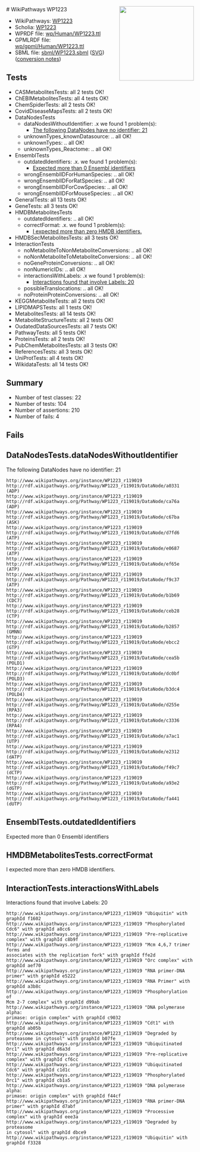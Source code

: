 <img style="float: right; width: 200px" src="../logo.png" />
# WikiPathways WP1223

* WikiPathways: [WP1223](https://identifiers.org/wikipathways:WP1223)
* Scholia: [WP1223](https://scholia.toolforge.org/wikipathways/WP1223)
* WPRDF file: [wp/Human/WP1223.ttl](../wp/Human/WP1223.ttl)
* GPMLRDF file: [wp/gpml/Human/WP1223.ttl](../wp/gpml/Human/WP1223.ttl)
* SBML file: [sbml/WP1223.sbml](../sbml/WP1223.sbml) ([SVG](../sbml/WP1223.svg)) ([conversion notes](../sbml/WP1223.txt))

## Tests
* CASMetabolitesTests: all 2 tests OK!
* ChEBIMetabolitesTests: all 4 tests OK!
* ChemSpiderTests: all 2 tests OK!
* CovidDiseaseMapsTests: all 2 tests OK!
* DataNodesTests
    * dataNodesWithoutIdentifier: .x we found 1 problem(s):
        * [The following DataNodes have no identifier: 21](#8792c4b0)
    * unknownTypes_knownDatasource: .. all OK!
    * unknownTypes: .. all OK!
    * unknownTypes_Reactome: .. all OK!
* EnsemblTests
    * outdatedIdentifiers: .x. we found 1 problem(s):
        * [Expected more than 0 Ensembl identifiers](#f44398b7)
    * wrongEnsemblIDForHumanSpecies: .. all OK!
    * wrongEnsemblIDForRatSpecies: .. all OK!
    * wrongEnsemblIDForCowSpecies: .. all OK!
    * wrongEnsemblIDForMouseSpecies: .. all OK!
* GeneralTests: all 13 tests OK!
* GeneTests: all 3 tests OK!
* HMDBMetabolitesTests
    * outdatedIdentifiers: .. all OK!
    * correctFormat: .x. we found 1 problem(s):
        * [I expected more than zero HMDB identifiers.](#ad154c1e)
* HMDBSecMetabolitesTests: all 3 tests OK!
* InteractionTests
    * noMetaboliteToNonMetaboliteConversions: .. all OK!
    * noNonMetaboliteToMetaboliteConversions: .. all OK!
    * noGeneProteinConversions: .. all OK!
    * nonNumericIDs: .. all OK!
    * interactionsWithLabels: .x we found 1 problem(s):
        * [Interactions found that involve Labels: 20](#fe97a8d7)
    * possibleTranslocations: .. all OK!
    * noProteinProteinConversions: .. all OK!
* KEGGMetaboliteTests: all 2 tests OK!
* LIPIDMAPSTests: all 1 tests OK!
* MetabolitesTests: all 14 tests OK!
* MetaboliteStructureTests: all 2 tests OK!
* OudatedDataSourcesTests: all 7 tests OK!
* PathwayTests: all 5 tests OK!
* ProteinsTests: all 2 tests OK!
* PubChemMetabolitesTests: all 3 tests OK!
* ReferencesTests: all 3 tests OK!
* UniProtTests: all 4 tests OK!
* WikidataTests: all 14 tests OK!


## Summary

* Number of test classes: 22
* Number of tests: 104
* Number of assertions: 210
* Number of fails: 4

## Fails

<a name="8792c4b0" />

## DataNodesTests.dataNodesWithoutIdentifier

The following DataNodes have no identifier: 21
```
http://www.wikipathways.org/instance/WP1223_r119019 http://rdf.wikipathways.org/Pathway/WP1223_r119019/DataNode/a0331 (ADP)
http://www.wikipathways.org/instance/WP1223_r119019 http://rdf.wikipathways.org/Pathway/WP1223_r119019/DataNode/ca76a (ADP)
http://www.wikipathways.org/instance/WP1223_r119019 http://rdf.wikipathways.org/Pathway/WP1223_r119019/DataNode/c67ba (ASK)
http://www.wikipathways.org/instance/WP1223_r119019 http://rdf.wikipathways.org/Pathway/WP1223_r119019/DataNode/d7fd6 (ATP)
http://www.wikipathways.org/instance/WP1223_r119019 http://rdf.wikipathways.org/Pathway/WP1223_r119019/DataNode/e0687 (ATP)
http://www.wikipathways.org/instance/WP1223_r119019 http://rdf.wikipathways.org/Pathway/WP1223_r119019/DataNode/ef65e (ATP)
http://www.wikipathways.org/instance/WP1223_r119019 http://rdf.wikipathways.org/Pathway/WP1223_r119019/DataNode/f9c37 (ATP)
http://www.wikipathways.org/instance/WP1223_r119019 http://rdf.wikipathways.org/Pathway/WP1223_r119019/DataNode/b1b69 (CDC7)
http://www.wikipathways.org/instance/WP1223_r119019 http://rdf.wikipathways.org/Pathway/WP1223_r119019/DataNode/ceb28 (CTP)
http://www.wikipathways.org/instance/WP1223_r119019 http://rdf.wikipathways.org/Pathway/WP1223_r119019/DataNode/b2857 (GMNN)
http://www.wikipathways.org/instance/WP1223_r119019 http://rdf.wikipathways.org/Pathway/WP1223_r119019/DataNode/ebcc2 (GTP)
http://www.wikipathways.org/instance/WP1223_r119019 http://rdf.wikipathways.org/Pathway/WP1223_r119019/DataNode/cea5b (POLD1)
http://www.wikipathways.org/instance/WP1223_r119019 http://rdf.wikipathways.org/Pathway/WP1223_r119019/DataNode/dc0bf (POLD3)
http://www.wikipathways.org/instance/WP1223_r119019 http://rdf.wikipathways.org/Pathway/WP1223_r119019/DataNode/b3dc4 (POLD4)
http://www.wikipathways.org/instance/WP1223_r119019 http://rdf.wikipathways.org/Pathway/WP1223_r119019/DataNode/d255e (RPA3)
http://www.wikipathways.org/instance/WP1223_r119019 http://rdf.wikipathways.org/Pathway/WP1223_r119019/DataNode/c3336 (RPA4)
http://www.wikipathways.org/instance/WP1223_r119019 http://rdf.wikipathways.org/Pathway/WP1223_r119019/DataNode/a7ac1 (UTP)
http://www.wikipathways.org/instance/WP1223_r119019 http://rdf.wikipathways.org/Pathway/WP1223_r119019/DataNode/e2312 (dATP)
http://www.wikipathways.org/instance/WP1223_r119019 http://rdf.wikipathways.org/Pathway/WP1223_r119019/DataNode/f49c7 (dCTP)
http://www.wikipathways.org/instance/WP1223_r119019 http://rdf.wikipathways.org/Pathway/WP1223_r119019/DataNode/a93e2 (dGTP)
http://www.wikipathways.org/instance/WP1223_r119019 http://rdf.wikipathways.org/Pathway/WP1223_r119019/DataNode/fa441 (dUTP)
```

<a name="f44398b7" />

## EnsemblTests.outdatedIdentifiers

Expected more than 0 Ensembl identifiers
<a name="ad154c1e" />

## HMDBMetabolitesTests.correctFormat

I expected more than zero HMDB identifiers.
<a name="fe97a8d7" />

## InteractionTests.interactionsWithLabels

Interactions found that involve Labels: 20
```
http://www.wikipathways.org/instance/WP1223_r119019 "Ubiquitin" with graphId f1602
http://www.wikipathways.org/instance/WP1223_r119019 "Phosphorylated Cdc6" with graphId a8cc6
http://www.wikipathways.org/instance/WP1223_r119019 "Pre-replicative complex" with graphId c8b9f
http://www.wikipathways.org/instance/WP1223_r119019 "Mcm 4,6,7 trimer forms and
associates with the replication fork" with graphId ffe2d
http://www.wikipathways.org/instance/WP1223_r119019 "Orc complex" with graphId aef70
http://www.wikipathways.org/instance/WP1223_r119019 "RNA primer-DNA primer" with graphId e5222
http://www.wikipathways.org/instance/WP1223_r119019 "RNA Primer" with graphId a3b8c
http://www.wikipathways.org/instance/WP1223_r119019 "Phosphorylation of
Mcm 2-7 complex" with graphId d99ab
http://www.wikipathways.org/instance/WP1223_r119019 "DNA polymerase alpha:
primase: origin complex" with graphId c9032
http://www.wikipathways.org/instance/WP1223_r119019 "Cdt1" with graphId ab05b
http://www.wikipathways.org/instance/WP1223_r119019 "Degraded by proteasome in cytosol" with graphId b07fe
http://www.wikipathways.org/instance/WP1223_r119019 "Ubiquitinated Orc1" with graphId d6a3d
http://www.wikipathways.org/instance/WP1223_r119019 "Pre-replicative complex" with graphId cf6cc
http://www.wikipathways.org/instance/WP1223_r119019 "Ubiquitinated Cdc6" with graphId c1d1c
http://www.wikipathways.org/instance/WP1223_r119019 "Phosphorylated Orc1" with graphId cb1a5
http://www.wikipathways.org/instance/WP1223_r119019 "DNA polymerase alpha:
primase: origin complex" with graphId f44cf
http://www.wikipathways.org/instance/WP1223_r119019 "RNA primer-DNA primer" with graphId d7abf
http://www.wikipathways.org/instance/WP1223_r119019 "Processive complex" with graphId eee3a
http://www.wikipathways.org/instance/WP1223_r119019 "Degraded by
proteasome
in cytosol" with graphId dbce9
http://www.wikipathways.org/instance/WP1223_r119019 "Ubiquitin" with graphId f3328
```

